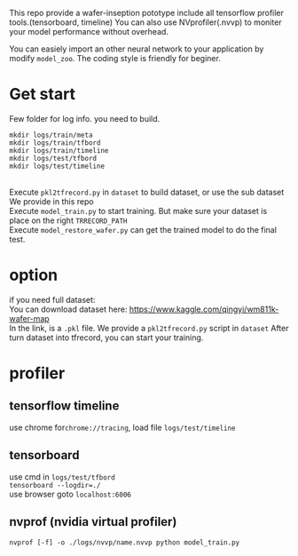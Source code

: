 This repo provide a wafer-inseption pototype include all tensorflow profiler tools.(tensorboard, timeline)
You can also use NVprofiler(.nvvp) to moniter your model performance without overhead.<br>

You can easiely import an other neural network to your application by modify `model_zoo`.
The coding style is friendly for beginer.

# Get start

Few folder for log info. you need to build.<br>

`mkdir logs/train/meta`  <br>
`mkdir logs/train/tfbord` <br>
`mkdir logs/train/timeline` <br>
`mkdir logs/test/tfbord` <br>
`mkdir logs/test/timeline`<br>
<br>

Execute `pkl2tfrecord.py` in `dataset` to build dataset, or use the sub dataset We provide in this repo<br>
Execute `model_train.py` to start training. But make sure your dataset is place on the right `TRRECORD_PATH`<br>
Execute `model_restore_wafer.py` can get the trained model to do the final test.<br>

# option
if you need full dataset:<br>
You can download dataset here: https://www.kaggle.com/qingyi/wm811k-wafer-map  <br>
In the link, is a `.pkl` file.
We provide a `pkl2tfrecord.py` script in `dataset`
After turn dataset into tfrecord, you can start your training.

# profiler
## tensorflow timeline <br>
use chrome for`chrome://tracing`, load file `logs/test/timeline` <br>

## tensorboard <br>
use cmd in `logs/test/tfbord`  <br>
`tensorboard --logdir=./` <br>
use browser goto `localhost:6006`<br> 

## nvprof (nvidia virtual profiler)<br>
`nvprof [-f] -o ./logs/nvvp/name.nvvp python model_train.py`<br>
<br>
